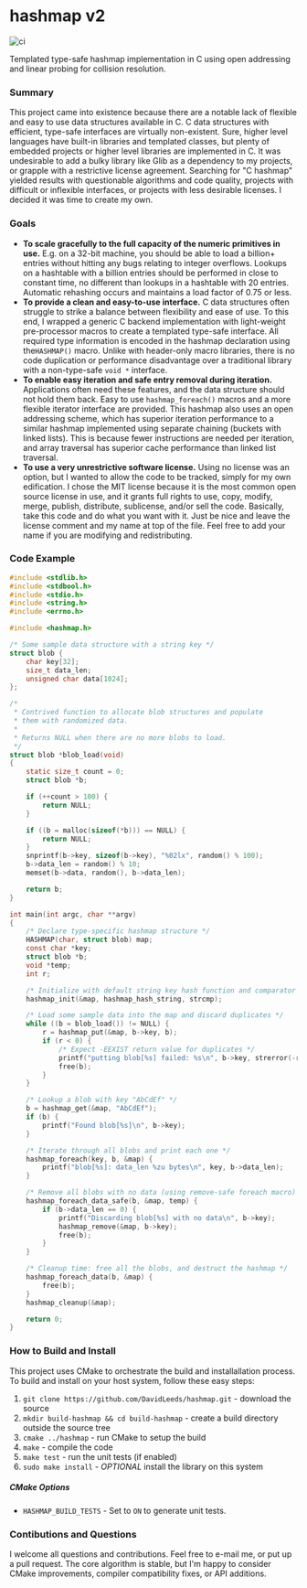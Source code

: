 # hashmap v2
![ci](https://github.com/ChargePoint/hashmap/workflows/CI/badge.svg)

Templated type-safe hashmap implementation in C using open addressing and linear probing for collision resolution.

### Summary
This project came into existence because there are a notable lack of flexible and easy to use data structures available in C. C data structures with efficient, type-safe interfaces are virtually non-existent.  Sure, higher level languages have built-in libraries and templated classes, but plenty of embedded projects or higher level libraries are implemented in C.  It was undesirable to add a bulky library like Glib as a dependency to my projects, or grapple with a restrictive license agreement.  Searching for "C hashmap" yielded results with questionable algorithms and code quality, projects with difficult or inflexible interfaces, or projects with less desirable licenses.  I decided it was time to create my own.


### Goals
* **To scale gracefully to the full capacity of the numeric primitives in use.**  E.g. on a 32-bit machine, you should be able to load a billion+ entries without hitting any bugs relating to integer overflows.  Lookups on a hashtable with a billion entries should be performed in close to constant time, no different than lookups in a hashtable with 20 entries.  Automatic rehashing occurs and maintains a load factor of 0.75 or less.
* **To provide a clean and easy-to-use interface.**  C data structures often struggle to strike a balance between flexibility and ease of use.  To this end, I wrapped a generic C backend implementation with light-weight pre-processor macros to create a templated type-safe interface. All required type information is encoded in the hashmap declaration using the`HASHMAP()` macro. Unlike with header-only macro libraries, there is no code duplication or performance disadvantage over a traditional library with a non-type-safe `void *` interface.
* **To enable easy iteration and safe entry removal during iteration.**  Applications often need these features, and the data structure should not hold them back.  Easy to use `hashmap_foreach()` macros and a more flexible iterator interface are provided.  This hashmap also uses an open addressing scheme, which has superior iteration performance to a similar hashmap implemented using separate chaining (buckets with linked lists).  This is because fewer instructions are needed per iteration, and array traversal has superior cache performance than linked list traversal.
* **To use a very unrestrictive software license.**  Using no license was an option, but I wanted to allow the code to be tracked, simply for my own edification.  I chose the MIT license because it is the most common open source license in use, and it grants full rights to use, copy, modify, merge, publish, distribute, sublicense, and/or sell the code.  Basically, take this code and do what you want with it.  Just be nice and leave the license comment and my name at top of the file.  Feel free to add your name if you are modifying and redistributing.

### Code Example
```C
#include <stdlib.h>
#include <stdbool.h>
#include <stdio.h>
#include <string.h>
#include <errno.h>

#include <hashmap.h>

/* Some sample data structure with a string key */
struct blob {
    char key[32];
    size_t data_len;
    unsigned char data[1024];
};

/*
 * Contrived function to allocate blob structures and populate
 * them with randomized data.
 *
 * Returns NULL when there are no more blobs to load.
 */
struct blob *blob_load(void)
{
    static size_t count = 0;
    struct blob *b;

    if (++count > 100) {
        return NULL;
    }

    if ((b = malloc(sizeof(*b))) == NULL) {
        return NULL;
    }
    snprintf(b->key, sizeof(b->key), "%02lx", random() % 100);
    b->data_len = random() % 10;
    memset(b->data, random(), b->data_len);

    return b;
}

int main(int argc, char **argv)
{
    /* Declare type-specific hashmap structure */
    HASHMAP(char, struct blob) map;
    const char *key;
    struct blob *b;
    void *temp;
    int r;

    /* Initialize with default string key hash function and comparator */
    hashmap_init(&map, hashmap_hash_string, strcmp);

    /* Load some sample data into the map and discard duplicates */
    while ((b = blob_load()) != NULL) {
        r = hashmap_put(&map, b->key, b);
        if (r < 0) {
            /* Expect -EEXIST return value for duplicates */
            printf("putting blob[%s] failed: %s\n", b->key, strerror(-r));
            free(b);
        }
    }

    /* Lookup a blob with key "AbCdEf" */
    b = hashmap_get(&map, "AbCdEf");
    if (b) {
        printf("Found blob[%s]\n", b->key);
    }

    /* Iterate through all blobs and print each one */
    hashmap_foreach(key, b, &map) {
        printf("blob[%s]: data_len %zu bytes\n", key, b->data_len);
    }

    /* Remove all blobs with no data (using remove-safe foreach macro) */
    hashmap_foreach_data_safe(b, &map, temp) {
        if (b->data_len == 0) {
            printf("Discarding blob[%s] with no data\n", b->key);
            hashmap_remove(&map, b->key);
            free(b);
        }
    }

    /* Cleanup time: free all the blobs, and destruct the hashmap */
    hashmap_foreach_data(b, &map) {
        free(b);
    }
    hashmap_cleanup(&map);

    return 0;
}
```

### How to Build and Install
This project uses CMake to orchestrate the build and installallation process. To build and install on your host system, follow these easy steps:
1. `git clone https://github.com/DavidLeeds/hashmap.git` - download the source
2. `mkdir build-hashmap && cd build-hashmap` - create a build directory outside the source tree
3. `cmake ../hashmap` - run CMake to setup the build
4. `make` - compile the code
5. `make test` - run the unit tests (if enabled)
6. `sudo make install` - _OPTIONAL_ install the library on this system

##### CMake Options

* `HASHMAP_BUILD_TESTS` - Set to `ON` to generate unit tests. 

### Contibutions and Questions
I welcome all questions and contributions. Feel free to e-mail me, or put up a pull request. The core algorithm is stable, but I'm happy to consider CMake improvements, compiler compatibility fixes, or API additions.
